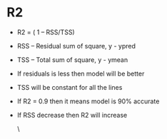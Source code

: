 # R2

* R2 = ( 1 – RSS/TSS)
* RSS – Residual sum of square, y - ypred
* TSS – Total sum of square, y - ymean
* If residuals is less then model will be better
* TSS will be constant for all the lines
* If R2 = 0.9 then it means model is 90% accurate
*   If RSS decrease then R2 will increase

    \
